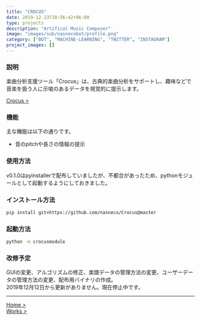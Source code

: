 ```yaml
---
title: "CROCUS"
date: 2019-12-23T20:56:42+06:00
type: projects
description: "Artifical Music Composer"
image: "images/sub/nasnecobot/profile.png"
category: ["BOT", "MACHINE-LEARNING", "TWITTER", "INSTAGRAM"]
project_images: []
---
```


### 説明

楽曲分析支援ツール「Crocus」は、古典的楽曲分析をサポートし、趣味などで音楽を扱う人に示唆のあるデータを視覚的に提示します。

[Crocus >](https://github.com/nakashimas/Crocus)

### 機能

主な機能は以下の通りです。

- 音のpitchや長さの情報の提示

### 使用方法

v0.1.0はpyinstallerで配布していましたが、不都合があったため、pythonモジュールとして起動するようにしておきました。

### インストール方法

```sh
pip install git+https://github.com/nasneco/Crocus@master
```

### 起動方法

```sh
python -m crocusmodule
```

### 改修予定

GUIの変更、アルゴリズムの修正、楽譜データの管理方法の変更、ユーザーデータの管理方法の変更、配布用バイナリの作成。  
2019年12月12日から更新がありません。現在停止中です。

<hr>

[Home >](https://nakashimas.github.io/index.html)  
[Works >](https://nakashimas.github.io/docs/works/works.html)
